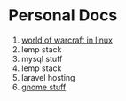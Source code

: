 # Personal Docs
1. [world of warcraft in linux](./wow.md)
2. lemp stack
3. mysql stuff
4. lemp stack
5. laravel hosting
6. [gnome stuff](./gnome.md)
